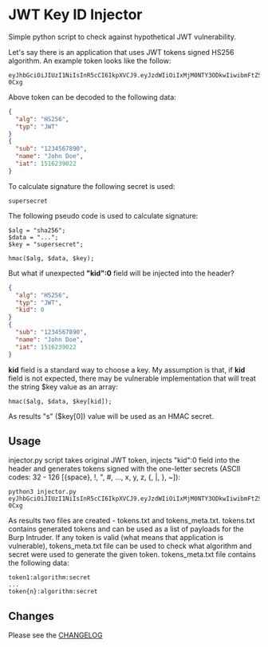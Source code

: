 # JWT Key ID Injector
Simple python script to check against hypothetical JWT vulnerability.

Let's say there is an application that uses JWT tokens signed HS256 algorithm. An example token looks like the follow:
```
eyJhbGciOiJIUzI1NiIsInR5cCI6IkpXVCJ9.eyJzdWIiOiIxMjM0NTY3ODkwIiwibmFtZSI6IkpvaG4gRG9lIiwiaWF0IjoxNTE2MjM5MDIyfQ.zbgd5BNF1cqQ_prCEqIvBTjSxMS8bDLnJAE_wE-0Cxg
```
Above token can be decoded to the following data:
```json
{
  "alg": "HS256",
  "typ": "JWT"
}
{
  "sub": "1234567890",
  "name": "John Doe",
  "iat": 1516239022
}
```
To calculate signature the following secret is used:
```
supersecret
```

The following pseudo code is used to calculate signature:
```
$alg = "sha256";
$data = "...";
$key = "supersecret";

hmac($alg, $data, $key);
```
But what if unexpected **"kid":0** field will be injected into the header?
```json
{
  "alg": "HS256",
  "typ": "JWT",
  "kid": 0
}
{
  "sub": "1234567890",
  "name": "John Doe",
  "iat": 1516239022
}
```
**kid** field is a standard way to choose a key.
My assumption is that, if **kid** field is not expected, there may be vulnerable implementation that will treat the string $key value as an array:
```
hmac($alg, $data, $key[kid]);
```
As results "s" ($key[0]) value will be used as an HMAC secret.

## Usage
injector.py script takes original JWT token,
injects "kid":0 field into the header
and generates tokens signed with the one-letter secrets
(ASCII codes: 32 - 126 [{space}, !, ", #, ..., x, y, z, {, |, }, ~]):
```
python3 injector.py eyJhbGciOiJIUzI1NiIsInR5cCI6IkpXVCJ9.eyJzdWIiOiIxMjM0NTY3ODkwIiwibmFtZSI6IkpvaG4gRG9lIiwiaWF0IjoxNTE2MjM5MDIyfQ.zbgd5BNF1cqQ_prCEqIvBTjSxMS8bDLnJAE_wE-0Cxg
```
As results two files are created - tokens.txt and tokens_meta.txt.
tokens.txt contains generated tokens and can be used as a list of payloads for the Burp Intruder.
If any token is valid (what means that application is vulnerable),
tokens_meta.txt file can be used to check what algorithm and secret were used to generate the given token.
tokens_meta.txt file contains the following data:
```
token1:algorithm:secret
...
token{n}:algorithm:secret
```

## Changes
Please see the [CHANGELOG](CHANGELOG)
